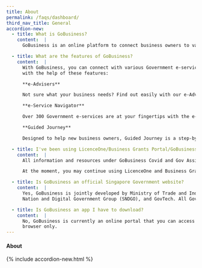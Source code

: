 ```yaml
---
title: About
permalink: /faqs/dashboard/
third_nav_title: General
accordion-new:
  - title: What is GoBusiness?
    content:  |
      GoBusiness is an online platform to connect business owners to various Government e-services and resources. This includes applying for registering a business, applying for licences and grants, and more. Jointly developed by Ministry of Trade and Industry, Smart Nation and Digital Government Group, and GovTech, it also offers personalised help and recommendations for your business with our e-Advisers.

  - title: What are the features of GoBusiness?
    content:  |
      With GoBusiness, you can connect with various Government e-services and resources
      with the help of these features:

      **e-Advisers**

      Not sure what your business needs? Find out easily with our e-Advisers. Simply answer a few questions about your business and get helpful recommendations on grants you can apply for, next steps to start a business, and more. We have over 4 e-Advisers <a href="/e-services" target="_blank">here</a> to help you use GoBusiness effectively.

      **e-Service Navigator**

      Over 300 Government e-services are at your fingertips with the e-Service Navigator. An online directory of e-services and resources, it's a fast and easy way to locate what your business needs at a glance.

      **Guided Journey**

      Designed to help new business owners, Guided Journey is a step-by-step walkthrough to apply for the licences you need. This feature is currently only available for businesses in the food services industry. We are also working on expanding the Guided Journey feature to help with other tasks such as applying for grants.

  - title: I've been using LicenceOne/Business Grants Portal/GoBusiness Covid/Gov Assist. Can I continue using them?
    content:  |
      All information and resources under GoBusiness Covid and Gov Assist are now available on GoBusiness, and can be found here and here respectively.

      At the moment, you may continue using LicenceOne and Business Grants Portal. Simply log in to them via GoBusiness, with your SingPass or CorpPass here.

  - title: Is GoBusiness an official Singapore Government website?
    content:  |
      Yes, GoBusiness is jointly developed by Ministry of Trade and Industry (MTI), Smart
      Nation and Digital Government Group (SNDGO), and GovTech. All Government agencies managing the e-services offered on GoBusiness were also involved in its development.  

  - title: Is GoBusiness an app I have to download?
    content:  |
      No, GoBusiness is currently an online portal that you can access with your web   
      browser only.
---
```


#### About
{% include accordion-new.html %}
